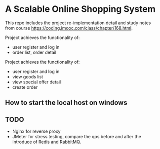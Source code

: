 # A Scalable Online Shopping System

This repo includes the project re-implementation detail and study notes from course https://coding.imooc.com/class/chapter/168.html.

Project achieves the functionality of:
* user register and log in
* order list, order detail

Project achieves the functionality of:
* user register and log in
* view goods list
* view special offer detail
* create order

## How to start the local host on windows 

## TODO
* Nginx for reverse proxy
* JMeter for stress testing, compare the qps before and after the introduce of Redis and RabbitMQ.
